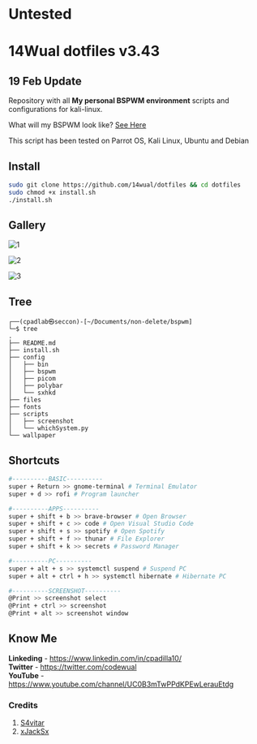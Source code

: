 # Untested

# 14Wual dotfiles v3.43

## 19 Feb Update

Repository with all **My personal BSPWM environment** scripts and configurations for kali-linux.

What will my BSPWM look like? [See Here](https://github.com/14wual/dotfiles/main/README.md#gallery)

This script has been tested on Parrot OS, Kali Linux, Ubuntu and Debian

## Install

```bash
sudo git clone https://github.com/14wual/dotfiles && cd dotfiles
sudo chmod +x install.sh
./install.sh
```

## Gallery

![1](https://user-images.githubusercontent.com/105047274/217115786-1595ffc9-2c36-48ab-bea5-f93a40eb6038.png)

![2](https://user-images.githubusercontent.com/105047274/217115805-cf7d265c-76d7-4fc9-bf92-82b52e4b545f.png)

![3](https://user-images.githubusercontent.com/105047274/217115838-f7b1c1bd-58d9-4805-a105-41b2c7a1ea0c.png)

## Tree

```
┌──(cpadlab㉿seccon)-[~/Documents/non-delete/bspwm]
└─$ tree        
.
├── README.md
├── install.sh
├── config
│   ├── bin
│   ├── bspwm
│   ├── picom
│   ├── polybar
│   └── sxhkd
├── files
├── fonts
├── scripts
│   ├── screenshot
│   └── whichSystem.py
└── wallpaper
```


## Shortcuts

```bash
#----------BASIC----------
super + Return >> gnome-terminal # Terminal Emulator
super + d >> rofi # Program launcher

#----------APPS----------
super + shift + b >> brave-browser # Open Browser
super + shift + c >> code # Open Visual Studio Code
super + shift + s >> spotify # Open Spotify
super + shift + f >> thunar # File Explorer
super + shift + k >> secrets # Password Manager

#----------PC----------
super + alt + s >> systemctl suspend # Suspend PC
super + alt + ctrl + h >> systemctl hibernate # Hibernate PC

#----------SCREENSHOT----------
@Print >> screenshot select
@Print + ctrl >> screenshot
@Print + alt >> screenshot window
```

## Know Me

<b>Linkeding</b> - https://www.linkedin.com/in/cpadilla10/ <br>
<b>Twitter</b> - https://twitter.com/codewual <br>
<b>YouTube</b> - https://www.youtube.com/channel/UC0B3mTwPPdKPEwLerauEtdg <br>

### Credits

1. [S4vitar](https://github.com/s4vitar)
2. [xJackSx](https://github.com/xJackSx)
